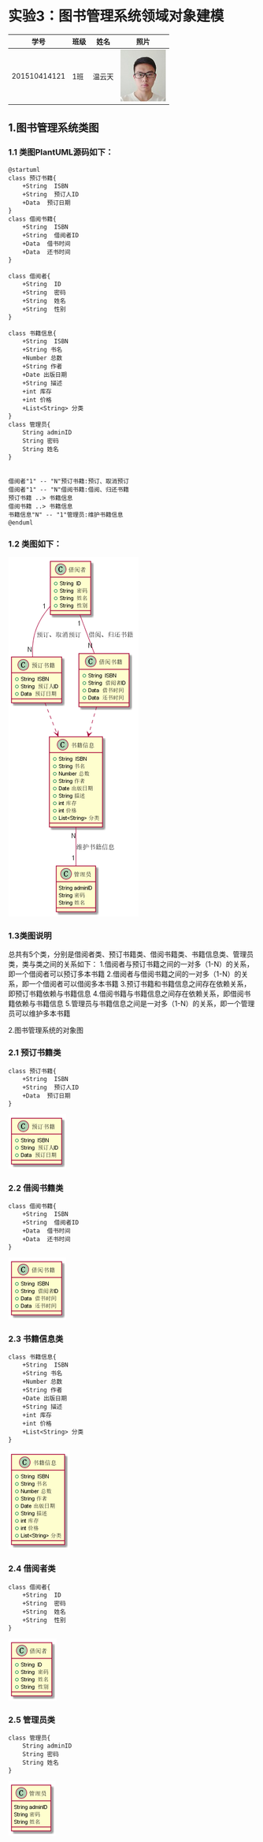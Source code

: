 实验3：图书管理系统领域对象建模
======
| 学号 | 班级 | 姓名 | 照片 |
| ---- | ---  | ---- | ---- |
| 201510414121 | 1班  |  温云天   | ![myself](../myself.jpg) |

1.图书管理系统类图
-----
### 1.1 类图PlantUML源码如下：
```
@startuml
class 预订书籍{
    +String  ISBN
    +String  预订人ID
    +Data  预订日期
}
class 借阅书籍{
    +String  ISBN
    +String  借阅者ID
    +Data  借书时间
    +Data  还书时间
}

class 借阅者{
    +String  ID
    +String  密码
    +String  姓名
    +String  性别
}

class 书籍信息{
    +String  ISBN
    +String 书名
    +Number 总数
    +String 作者
    +Date 出版日期
    +String 描述
    +int 库存
    +int 价格
    +List<String> 分类
}
class 管理员{
    String adminID
    String 密码
    String 姓名
}


借阅者"1" -- "N"预订书籍:预订、取消预订
借阅者"1" -- "N"借阅书籍:借阅、归还书籍
预订书籍 ..> 书籍信息
借阅书籍 ..> 书籍信息
书籍信息"N" -- "1"管理员:维护书籍信息
@enduml
```
### 1.2 类图如下：
![类图](./out/library/library.png)

### 1.3类图说明
总共有5个类，分别是借阅者类、预订书籍类、借阅书籍类、书籍信息类、管理员类，类与类之间的关系如下：
1.借阅者与预订书籍之间的一对多（1-N）的关系，即一个借阅者可以预订多本书籍
2.借阅者与借阅书籍之间的一对多（1-N）的关系，即一个借阅者可以借阅多本书籍
3.预订书籍和书籍信息之间存在依赖关系，即预订书籍依赖与书籍信息
4.借阅书籍与书籍信息之间存在依赖关系，即借阅书籍依赖与书籍信息
5.管理员与书籍信息之间是一对多（1-N）的关系，即一个管理员可以维护多本书籍

2.图书管理系统的对象图
### 2.1 预订书籍类
```
class 预订书籍{
    +String  ISBN
    +String  预订人ID
    +Data  预订日期
}
```
![预订书籍类](./out/1/1.png)

### 2.2 借阅书籍类
```
class 借阅书籍{
    +String  ISBN
    +String  借阅者ID
    +Data  借书时间
    +Data  还书时间
}
```
![借阅书籍类](./out/2/2.png)

### 2.3 书籍信息类
```
class 书籍信息{
    +String  ISBN
    +String 书名
    +Number 总数
    +String 作者
    +Date 出版日期
    +String 描述
    +int 库存
    +int 价格
    +List<String> 分类
}
```
![书籍信息类](./out/5/5.png)

### 2.4 借阅者类
```
class 借阅者{
    +String  ID
    +String  密码
    +String  姓名
    +String  性别
}
```
![借阅者类](./out/3/3.png)


### 2.5 管理员类
```
class 管理员{
    String adminID
    String 密码
    String 姓名
}
```
![管理员类](./out/6/6.png)
